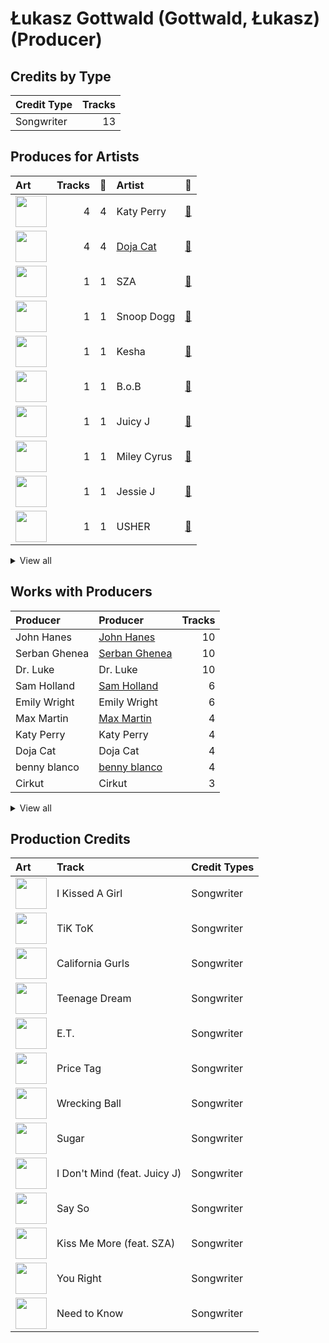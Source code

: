 # Łukasz Gottwald (Gottwald, Łukasz) (Producer)

## Credits by Type

| Credit Type | Tracks |
|:---|---:|
| Songwriter | 13 |

## Produces for Artists

| Art | Tracks | 💚 | Artist | 🔗 |
|:---|---:|---:|:---|:---|
| <img src="https://i.scdn.co/image/ab6761610000e5ebdc9dcb7e4a97b4552e1224d6" alt="" width="50" /> | 4 | 4 | Katy Perry | [🔗](https://open.spotify.com/artist/6jJ0s89eD6GaHleKKya26X) |
| <img src="https://i.scdn.co/image/ab6761610000e5eb7f6d6cac38d494e87692af99" alt="" width="50" /> | 4 | 4 | [Doja Cat](../../artists/doja_cat/overview.md) | [🔗](https://open.spotify.com/artist/5cj0lLjcoR7YOSnhnX0Po5) |
| <img src="https://i.scdn.co/image/ab6761610000e5eb0895066d172e1f51f520bc65" alt="" width="50" /> | 1 | 1 | SZA | [🔗](https://open.spotify.com/artist/7tYKF4w9nC0nq9CsPZTHyP) |
| <img src="https://i.scdn.co/image/ab6761610000e5eb9a398209a4ef3360dce2dec4" alt="" width="50" /> | 1 | 1 | Snoop Dogg | [🔗](https://open.spotify.com/artist/7hJcb9fa4alzcOq3EaNPoG) |
| <img src="https://i.scdn.co/image/ab6761610000e5eb8e32655d5ee8021c812b0f74" alt="" width="50" /> | 1 | 1 | Kesha | [🔗](https://open.spotify.com/artist/6LqNN22kT3074XbTVUrhzX) |
| <img src="https://i.scdn.co/image/ab6761610000e5eb3b6f1762e81e53df14990f57" alt="" width="50" /> | 1 | 1 | B.o.B | [🔗](https://open.spotify.com/artist/5ndkK3dpZLKtBklKjxNQwT) |
| <img src="https://i.scdn.co/image/ab6761610000e5eb116fc50265ef72d7e66723a5" alt="" width="50" /> | 1 | 1 | Juicy J | [🔗](https://open.spotify.com/artist/5gCRApTajqwbnHHPbr2Fpi) |
| <img src="https://i.scdn.co/image/ab6761610000e5ebb4ba86c361191d48cbeb4b32" alt="" width="50" /> | 1 | 1 | Miley Cyrus | [🔗](https://open.spotify.com/artist/5YGY8feqx7naU7z4HrwZM6) |
| <img src="https://i.scdn.co/image/ab6761610000e5eb91f0dd753c09e051675a1ca6" alt="" width="50" /> | 1 | 1 | Jessie J | [🔗](https://open.spotify.com/artist/2gsggkzM5R49q6jpPvazou) |
| <img src="https://i.scdn.co/image/ab6761610000e5eb716114797a4a644c67c5fa72" alt="" width="50" /> | 1 | 1 | USHER | [🔗](https://open.spotify.com/artist/23zg3TcAtWQy7J6upgbUnj) |


<details>
<summary>View all</summary>

| Art | Tracks | 💚 | Artist | 🔗 |
|:---|---:|---:|:---|:---|
| <img src="https://i.scdn.co/image/ab6761610000e5eb214f3cf1cbe7139c1e26ffbb" alt="" width="50" /> | 1 | 1 | The Weeknd | [🔗](https://open.spotify.com/artist/1Xyo4u8uXC1ZmMpatF05PJ) |
| <img src="https://i.scdn.co/image/ab6761610000e5ebf8349dfb619a7f842242de77" alt="" width="50" /> | 1 | 1 | [Maroon 5](../../artists/maroon_5/overview.md) | [🔗](https://open.spotify.com/artist/04gDigrS5kc9YWfZHwBETP) |

</details>


## Works with Producers

| Producer | Producer | Tracks |
|:---|:---|---:|
| John Hanes | [John Hanes](../john_hanes/overview.md) | 10 |
| Serban Ghenea | [Serban Ghenea](../serban_ghenea/overview.md) | 10 |
| Dr. Luke | Dr. Luke | 10 |
| Sam Holland | [Sam Holland](../sam_holland/overview.md) | 6 |
| Emily Wright | Emily Wright | 6 |
| Max Martin | [Max Martin](../max_martin/overview.md) | 4 |
| Katy Perry | Katy Perry | 4 |
| Doja Cat | Doja Cat | 4 |
| benny blanco | [benny blanco](../benny_blanco/overview.md) | 4 |
| Cirkut | Cirkut | 3 |


<details>
<summary>View all</summary>

| Producer | Producer | Tracks |
|:---|:---|---:|
| Ammo | Ammo | 2 |
| Clint Gibbs | Clint Gibbs | 2 |
| Yeti Beats | Yeti Beats | 2 |
| Bonnie McKee | Bonnie McKee | 2 |
| Jacob Kasher | Jacob Kasher | 2 |
| Jessie J | Jessie J | 1 |
| Tyson Trax | Tyson Trax | 1 |
| Adam Levine | Adam Levine | 1 |
| Fred Falke | Fred Falke | 1 |
| Cathy Dennis | Cathy Dennis | 1 |
| Joe Visciano | Joe Visciano | 1 |
| Rogét Chahayed | Rogét Chahayed (Chahayed, Rogét) | 1 |
| Doug McKean | Doug McKean | 1 |
| Juicy J | Juicy J | 1 |
| The Weeknd | The Weeknd | 1 |
| Kiyanu Kim | Kiyanu Kim | 1 |
| Lydia Asrat | Lydia Asrat | 1 |
| Terry Shaddick | Terry Shaddick | 1 |
| Stephan Moccio | Stephan Moccio | 1 |
| Aniela Gottwald | Aniela Gottwald | 1 |
| Noah Passovoy | Noah Passovoy | 1 |
| Mike Caffrey | Mike Caffrey | 1 |
| Rian Lewis | Rian Lewis | 1 |
| Calvin Broadus | Calvin Broadus | 1 |
| Maroon 5 | Maroon 5 | 1 |
| Jonathan Sher | Jonathan Sher | 1 |
| Carter Lang | Carter Lang | 1 |
| SZA | SZA | 1 |
| tizhimself | tizhimself | 1 |
| Usher | Usher | 1 |
| Claude Kelly | Claude Kelly | 1 |
| Mike Posner | Mike Posner | 1 |
| MoZella | MoZella | 1 |
| Chris "Tek" O'Ryan | Chris "Tek" O'Ryan | 1 |
| Tina Kennedy | Tina Kennedy | 1 |
| Sacha Skarbek | Sacha Skarbek | 1 |
| Nick Banns | Nick Banns | 1 |
| Theron Thomas | Theron Thomas | 1 |
| Steve Kipner | Steve Kipner | 1 |
| Timothy Thomas | Timothy Thomas | 1 |
| B.o.B | B.o.B | 1 |
| Kesha | Kesha | 1 |

</details>


## Production Credits

| Art | Track | Credit Types |
|:---|:---|:---|
| <img src="https://i.scdn.co/image/ab67616d0000b273b53a4da797ba5472d3330b69" alt="" width="50" /> | I Kissed A Girl | Songwriter |
| <img src="https://i.scdn.co/image/ab67616d0000b2737a6339d6ddfd579f77559b3c" alt="" width="50" /> | TiK ToK | Songwriter |
| <img src="https://i.scdn.co/image/ab67616d0000b273d5f3739fca04299590fffe59" alt="" width="50" /> | California Gurls | Songwriter |
| <img src="https://i.scdn.co/image/ab67616d0000b273d5f3739fca04299590fffe59" alt="" width="50" /> | Teenage Dream | Songwriter |
| <img src="https://i.scdn.co/image/ab67616d0000b273d5f3739fca04299590fffe59" alt="" width="50" /> | E.T. | Songwriter |
| <img src="https://i.scdn.co/image/ab67616d0000b2739900b995cd1a81c35c574ab0" alt="" width="50" /> | Price Tag | Songwriter |
| <img src="https://i.scdn.co/image/ab67616d0000b2736b18d0490878750cd69abf2c" alt="" width="50" /> | Wrecking Ball | Songwriter |
| <img src="https://i.scdn.co/image/ab67616d0000b273442b53773d50e1b5369bb16c" alt="" width="50" /> | Sugar | Songwriter |
| <img src="https://i.scdn.co/image/ab67616d0000b2736e62a873c96524a3788a2edf" alt="" width="50" /> | I Don't Mind (feat. Juicy J) | Songwriter |
| <img src="https://i.scdn.co/image/ab67616d0000b273f14aa81116510d3a6df8432b" alt="" width="50" /> | Say So | Songwriter |
| <img src="https://i.scdn.co/image/ab67616d0000b2736c031afd210aed3084f80956" alt="" width="50" /> | Kiss Me More (feat. SZA) | Songwriter |
| <img src="https://i.scdn.co/image/ab67616d0000b273be841ba4bc24340152e3a79a" alt="" width="50" /> | You Right | Songwriter |
| <img src="https://i.scdn.co/image/ab67616d0000b273be841ba4bc24340152e3a79a" alt="" width="50" /> | Need to Know | Songwriter |